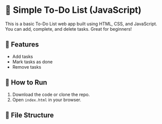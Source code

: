 # 📝 Simple To-Do List (JavaScript)

This is a basic To-Do List web app built using HTML, CSS, and JavaScript.  
You can add, complete, and delete tasks. Great for beginners!

## 🌟 Features
- Add tasks
- Mark tasks as done
- Remove tasks

## 🚀 How to Run
1. Download the code or clone the repo.
2. Open `index.html` in your browser.

## 📁 File Structure
